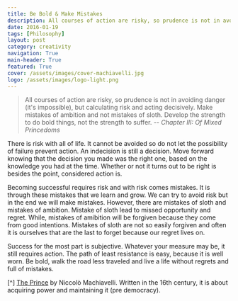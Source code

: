 ```yaml
---
title: Be Bold & Make Mistakes
description: All courses of action are risky, so prudence is not in avoiding danger (it's impossible), but calculating risk and acting decisively.
date: 2016-01-19
tags: [Philosophy]
layout: post
category: creativity
navigation: True
main-header: True
featured: True
cover: /assets/images/cover-machiavelli.jpg
logo: /assets/images/logo-light.png
---
```

> All courses of action are risky, so prudence is not in avoiding danger (it's impossible), but calculating risk and acting decisively. Make mistakes of ambition and not mistakes of sloth. Develop the strength to do bold things, not the strength to suffer.
> <cite>-- Chapter III: Of Mixed Princedoms</cite>

There is risk with all of life. It cannot be avoided so do not let the possibility of failure prevent action. An indecision is still a decision. Move forward knowing that the decision you made was the right one, based on the knowledge you had at the time. Whether or not it turns out to be right is besides the point, considered action is.

Becoming successful requires risk and with risk comes mistakes. It is through these mistakes that we learn and grow. We can try to avoid risk but in the end we will make mistakes. However, there are mistakes of sloth and mistakes of ambition. Mistake of sloth lead to missed opportunity and regret. While, mistakes of amibition will be forgiven because they come from good intentions. Mistakes of sloth are not so easily forgiven and often it is ourselves that are the last to forget because our regret lives on.

Success for the most part is subjective. Whatever your measure may be, it still requires action. The path of least resistance is easy, because it is well worn. Be bold, walk the road less traveled and live a life without regrets and full of mistakes.

[^] <a rel="nofollow" href="http://www.amazon.com/gp/product/0486272745/ref=as_li_tl?ie=UTF8&camp=1789&creative=9325&creativeASIN=0486272745&linkCode=as2&tag=iate-20&linkId=XF6OTL2R2FAENV6H">The Prince</a> by Niccolò Machiavelli. Written in the 16th century, it is about acquiring power and maintaining it (pre democracy).
